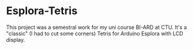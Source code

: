 # Esplora-Tetris

This project was a semestral work for my uni course BI-ARD at CTU.
It's a "classic" (I had to cut some corners) Tetris for Arduino Esplora with LCD display.
